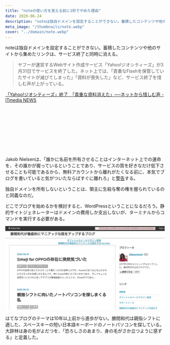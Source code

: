 ```yaml
---
title: "noteの使い方を覚える前に1秒でやめた理由"
date: 2020-06-24
description: "noteは独自ドメインを設定することができない。蓄積したコンテンツや他のサイトから集めたリンクは、サービス終了と同時に消える。"
meta_image: "/thumbnails/note.webp"
cover: "../domain/note.webp"
---
```


noteは独自ドメインを設定することができない。蓄積したコンテンツや他のサイトから集めたリンクは、サービス終了と同時に消える。<!--more-->

> ヤフーが運営するWebサイト作成サービス「Yahoo!ジオシティーズ」が3月31日でサービスを終了した。ネット上では、「貴重なFlashを保管していたサイトが滅びてしまった」「資料が喪失した」など、サービス終了を惜しむ声が上がっている。

[「Yahoo!ジオシティーズ」終了　「貴重な資料消えた」──ネットから惜しむ声 - ITmedia NEWS](https://www.itmedia.co.jp/news/articles/1904/01/news095.html)

<div class="iframely-embed"><div class="iframely-responsive" style="height: 140px; padding-bottom: 0;"><a href="https://en.wikipedia.org/wiki/Jakob_Nielsen_(usability_consultant)" data-iframely-url="//cdn.iframe.ly/ZxPEmj0?iframe=card-small"></a></div></div><script async src="//cdn.iframe.ly/embed.js" charset="utf-8"></script>

Jakob Nielsenは、「誰かに名前を所有させることはインターネット上での運命を、その誰かが握っているということであり、サービスの質を好きなだけ低下させることも可能であるから、無料アカウントから離れがたくなる前に、本気でブログを書いていると気がついたならばすぐに離れろ」と[警告](https://www.nngroup.com/articles/weblog-usability-top-ten-mistakes/#articleBody:~:text=10.%20Having%20a%20Domain%20Name%20Owned%20by%20a%20Weblog%20Service)する。

独自ドメインを所有しないということは、領主に生殺与奪の権を握られているのと同義なのだ。

どこでブログを始めるかを検討すると、WordPressということになるだろう。静的サイトジェネレーターはドメインの費用しか支出しないが、ターミナルからコマンドを実行する必要がある。

![勝間和代](../domain/katsuma-kazuyo.webp)

はてなブログのテーマは10年以上前から進歩がない。勝間和代は親指シフトに適した、スペースキーの短い日本語キーボードのノートパソコンを探している。大辞林は身の毛がよだつを、「恐ろしさのあまり、身の毛がさか立つように感ずる」と定義した。